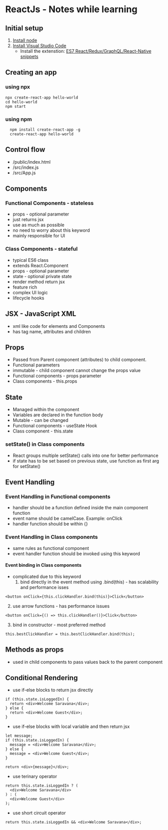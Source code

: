 # ReactJs - Notes while learning

## Initial setup
1. [Install node](https://nodejs.org/en/)
2. [Install Visual Studio Code](https://code.visualstudio.com/)
   - Install the extenstion: [ES7 React/Redux/GraphQL/React-Native snippets](https://marketplace.visualstudio.com/items?itemName=dsznajder.es7-react-js-snippets)

## Creating an app 
### using npx
```
npx create-react-app hello-world
cd hello-world
npm start
```

### using npm
```
  npm install create-react-app -g
  create-react-app hello-world
```

## Control flow
- /public/index.html
- /src/index.js
- /src/App.js

## Components
### Functional Components - stateless
- props - optional parameter
- just returns jsx
- use as much as possible
- no need to worry about this keyword
- mainly responsible for UI

### Class Components - stateful
- typical ES6 class
- extends React.Component
- props - optional parameter
- state - optional private state
- render method return jsx
- feature rich
- complex UI logic
- lifecycle hooks

## JSX - JavaScript XML 
- xml like code for elements and Components
- has tag name, attributes and children

## Props
- Passed from Parent component (attributes) to child component.
- Functional parameters
- immutable - child component cannot change the props value
- Functional components - props parameter
- Class components - this.props

## State
- Managed within the component
- Variables are declared in the function body
- Mutable - can be changed
- Functional components - useState Hook
- Class component - this.state

### setState() in Class components
- React groups multiple setState() calls into one for better performance
- if state has to be set based on previous state, use function as first arg for setState()

## Event Handling
### Event Handling in Functional components
- handler should be a function defined inside the main component function
- event name should be camelCase. Example: onClick
- handler function should be within {}

### Event Handling in Class components
- same rules as functional component
- event handler function should be invoked using this keyword

#### Event binding in Class components 
- complicated due to this keyword
  1. bind directly in the event method using .bind(this) - has scalability and performance isses
```
<button onClick={this.clickHandler.bind(this)}>Click</button>
```
  2. use arrow functions - has performance issues
```
<button onClick={() => this.clickHandler()}>Click</button>   
```
  3. bind in constructor - most preferred method
```
this.bestClickHandler = this.bestClickHandler.bind(this);
```

## Methods as props
- used in child components to pass values back to the parent component

## Conditional Rendering
- use if-else blocks to return jsx directly
```
if (this.state.isLoggedIn) {
  return <div>Welcome Saravana</div>;
} else {
  return <div>Welcome Guest</div>;
}
```
- use if-else blocks with local variable and then return jsx
```
let message;
if (this.state.isLoggedIn) {
  message = <div>Welcome Saravana</div>;
} else {
  message = <div>Welcome Guest</div>;
}

return <div>{message}</div>;
```
- use terinary operator
```
return this.state.isLoggedIn ? (
  <div>Welcome Saravana</div>
) : (
  <div>Welcome Guest</div>
);
```
- use short circuit operator
```
return this.state.isLoggedIn && <div>Welcome Saravana</div>;
```